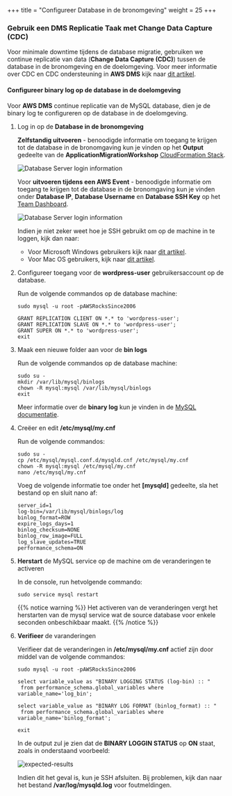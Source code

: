 +++
title = "Configureer Database in de bronomgeving"
weight = 25
+++

### Gebruik een DMS Replicatie Taak met Change Data Capture (CDC)

Voor minimale downtime tijdens de database migratie, gebruiken we continue replicatie van data (**Change Data Capture (CDC)**) tussen de database in de bronomgeving en de doelomgeving. Voor meer informatie over CDC en CDC ondersteuning in **AWS DMS** kijk naar <a href="https://aws.amazon.com/blogs/database/aws-dms-now-supports-native-cdc-support/" target="_blank" rel="noopener noreferrer">dit artikel</a>.

#### Configureer binary log op de database in de doelomgeving

Voor **AWS DMS** continue replicatie van de MySQL database, dien je de binary log te configureren op de database in de doelomgeving.

1. Log in op de **Database in de bronomgeving**

    **Zelfstandig uitvoeren** - benoodigde informatie om toegang te krijgen tot de database in de bronomgaving kun je vinden op het **Output** gedeelte van de **ApplicationMigrationWorkshop** <a href="https://us-west-2.console.aws.amazon.com/cloudformation/home?region=us-west-2#/" target="_blank" rel="noopener noreferrer">CloudFormation Stack</a>.

    ![Database Server login information](/db-mig/db-server-ssh-self-paced.png)    

    Voor **uitvoeren tijdens een AWS Event** - benoodigde informatie om toegang te krijgen tot de database in de bronomgaving kun je vinden onder **Database IP**, **Database Username** en **Database SSH Key** op het <a href="https://dashboard.eventengine.run/dashboard" target="_blank" rel="noopener noreferrer">Team Dashboard</a>.

    ![Database Server login information](/db-mig/db-server-ssh-event.png)

    Indien je niet zeker weet hoe je SSH gebruikt om op de machine in te loggen, kijk dan naar:
    - Voor Microsoft Windows gebruikers kijk naar <a href="https://docs.aws.amazon.com/AWSEC2/latest/UserGuide/putty.html" target="_blank" rel="noopener noreferrer">dit artikel</a>.  
    - Voor Mac OS gebruikers, kijk naar <a href="https://docs.aws.amazon.com/quickstarts/latest/vmlaunch/step-2-connect-to-instance.html#sshclient" target="_blank" rel="noopener noreferrer">dit artikel</a>.

2. Configureer toegang voor de **wordpress-user** gebruikersaccount op de database.

    Run de volgende commandos op de database machine:

    ```
    sudo mysql -u root -pAWSRocksSince2006

    GRANT REPLICATION CLIENT ON *.* to 'wordpress-user';
    GRANT REPLICATION SLAVE ON *.* to 'wordpress-user';
    GRANT SUPER ON *.* to 'wordpress-user';
    exit
    ```

3. Maak een nieuwe folder aan voor de **bin logs** 

    Run de volgende commandos op de database machine:

    ```
    sudo su - 
    mkdir /var/lib/mysql/binlogs
    chown -R mysql:mysql /var/lib/mysql/binlogs
    exit
    ```

    Meer informatie over de **binary log** kun je vinden in de <a href="https://dev.mysql.com/doc/refman/8.0/en/binary-log.html" target="_blank" rel="noopener noreferrer">MySQL documentatie</a>.

4. Creëer en edit **/etc/mysql/my.cnf**

    Run de volgende commandos:

    ```
    sudo su -
    cp /etc/mysql/mysql.conf.d/mysqld.cnf /etc/mysql/my.cnf
    chown -R mysql:mysql /etc/mysql/my.cnf
    nano /etc/mysql/my.cnf
    ```

    Voeg de volgende informatie toe onder het **[mysqld]** gedeelte, sla het bestand op en sluit nano af:



    ```
    server_id=1
    log-bin=/var/lib/mysql/binlogs/log
    binlog_format=ROW
    expire_logs_days=1
    binlog_checksum=NONE
    binlog_row_image=FULL
    log_slave_updates=TRUE
    performance_schema=ON
    ```


5. **Herstart** de MySQL service op de machine om de veranderingen te activeren

    In de console, run hetvolgende commando:

    ```
    sudo service mysql restart
    ```

    {{% notice warning %}}
Het activeren van de veranderingen vergt het herstarten van de mysql service wat de source database voor enkele seconden onbeschikbaar maakt.
{{% /notice %}}    

1. **Verifieer** de varanderingen

    Verifieer dat de veranderingen in **/etc/mysql/my.cnf** actief zijn door middel van de volgende commandos:

    ```
    sudo mysql -u root -pAWSRocksSince2006

    select variable_value as "BINARY LOGGING STATUS (log-bin) :: "
     from performance_schema.global_variables where variable_name='log_bin';

    select variable_value as "BINARY LOG FORMAT (binlog_format) :: "
     from performance_schema.global_variables where variable_name='binlog_format';

    exit
    ```

    In de output zul je zien dat de **BINARY LOGGIN STATUS** op **ON** staat, zoals in onderstaand voorbeeld:
    
    ![expected-results](/db-mig/bin-log-verificaion.png)

    Indien dit het geval is, kun je SSH afsluiten. Bij problemen, kijk dan naar het bestand **/var/log/mysqld.log** voor foutmeldingen.